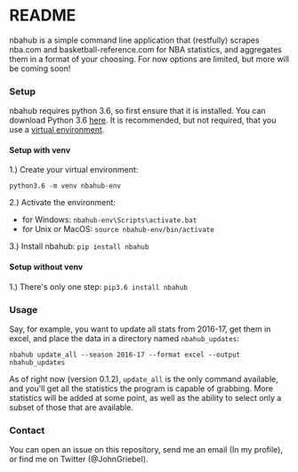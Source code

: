 # README #


nbahub is a simple command line application that (restfully) scrapes nba.com and basketball-reference.com for NBA statistics, and aggregates them in a format of your choosing. For now options are limited, but more will be coming soon!

### Setup ###

nbahub requires python 3.6, so first ensure that it is installed. You can download Python 3.6 [here](https://www.python.org/downloads/). It is recommended, but not required, that you use a [virtual environment](https://docs.python.org/3/tutorial/venv.html).

#### Setup with venv ####
1.) Create your virtual environment: 

    python3.6 -m venv nbahub-env

2.) Activate the environment:
- for Windows: `nbahub-env\Scripts\activate.bat`
- for Unix or MacOS: `source nbahub-env/bin/activate`

3.) Install nbahub: `pip install nbahub`

#### Setup without venv ####

1.) There's only one step: `pip3.6 install nbahub`


### Usage ###
Say, for example, you want to update all stats from 2016-17, get them in excel, and place the data in a directory named `nbahub_updates`:

```nbahub update_all --season 2016-17 --format excel --output nbahub_updates```

As of right now (version 0.1.2), `update_all` is the only command available, and you'll get all the statistics the program is capable of grabbing. More statistics will be added at some point, as well as the ability to select only a subset of those that are available.


### Contact ###
You can open an issue on this repository, send me an email (In my profile), or find me on Twitter (@JohnGriebel).